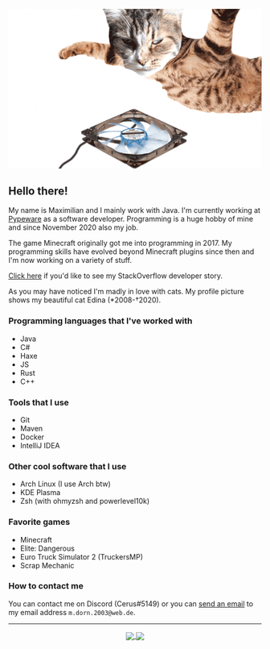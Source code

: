 ![Cat](https://github.com/RealCerus/RealCerus/blob/master/flying%20edina.gif?raw=true)

## Hello there!
My name is Maximilian and I mainly work with Java. I'm currently working at [Pypeware](https://github.com/pypeware) as a software developer. Programming is a huge hobby of mine and since November 2020 also my job.

The game Minecraft originally got me into programming in 2017. My programming skills have evolved beyond Minecraft plugins since then and I'm now working on a variety of stuff.

[Click here](https://stackoverflow.com/story/maximilian-dorn) if you'd like to see my StackOverflow developer story.

As you may have noticed I'm madly in love with cats. My profile picture shows my beautiful cat Edina (\*2008-†2020).

### Programming languages that I've worked with
- Java
- C#
- Haxe
- JS
- Rust
- C++

### Tools that I use
- Git
- Maven
- Docker
- IntelliJ IDEA

### Other cool software that I use
- Arch Linux (I use Arch btw)
- KDE Plasma
- Zsh (with ohmyzsh and powerlevel10k)

### Favorite games
- Minecraft
- Elite: Dangerous
- Euro Truck Simulator 2 (TruckersMP)
- Scrap Mechanic

### How to contact me
You can contact me on Discord (Cerus#5149) or you can [send an email](mailto:m.dorn.2003@web.de) to my email address `m.dorn.2003@web.de`.

----

<p align="center">
  <a href="https://github.com/anuraghazra/github-readme-stats">
    <img align="center" src="https://github-readme-stats.vercel.app/api/top-langs/?username=cerus&theme=nord&layout=compact&show_icons=true" />
  </a>
  <a href="https://github.com/anuraghazra/github-readme-stats">
    <img align="center" src="https://github-readme-stats.vercel.app/api?username=cerus&show_icons=true&theme=nord" />
  </a>
</p>
